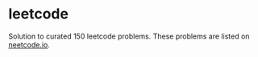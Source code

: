 # leetcode
Solution to curated 150 leetcode problems. These problems are listed on [neetcode.io](https://neetcode.io/).
